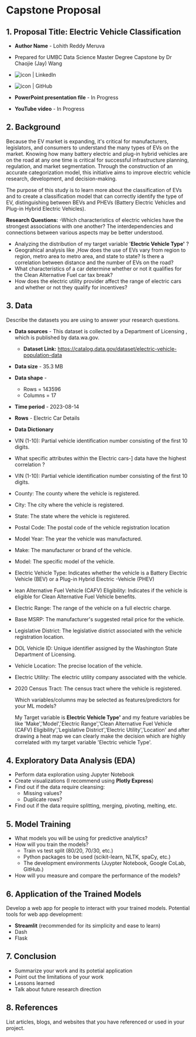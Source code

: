 # Capstone Proposal
 
## 1. Proposal Title: Electric Vehicle Classification

- **Author Name** - Lohith Reddy Meruva
- Prepared for UMBC Data Science Master Degree Capstone by Dr Chaojie (Jay) Wang
- <a href="https://www.linkedin.com/in/lohithreddy007/"><img align="left" src="https://img.shields.io/badge/-GitHub-CD5C5C?logo=github&style=flat" alt="icon | LinkedIn"/></a> 
  
- <a href="github.com/lo-hith"><img align="left" src="https://img.shields.io/badge/-LinkedIn-1E90FF?logo=linkedin&style=flat" alt="icon | GitHub"/></a>  
- **PowerPoint presentation file** - In Progress
- **YouTube video** - In Progress 
    
## 2. Background

 Because the EV market is expanding, it's critical for manufacturers, legislators, and consumers to understand the many types of EVs on the market. Knowing how many battery electric and plug-in hybrid vehicles are on the road at any one time is critical for successful infrastructure planning, regulation, and market segmentation. Through the construction of an accurate categorization model, this initiative aims to improve electric vehicle research, development, and decision-making.

 The purpose of this study is to learn more about the classification of EVs and to create a classification model that can correctly identify the type of EV, distinguishing between BEVs and PHEVs (Battery Electric Vehicles and Plug-in Hybrid Electric Vehicles).

**Research Questions:**
-Which characteristics of electric vehicles have the strongest associations with one another? The interdependencies and 
 connections between various aspects may be better understood.
- Analyzing the distribution of my target variable '**Electric Vehicle Type'** ?
- Geograhical analysis like ,How does the use of EVs vary from region to region, metro area to metro area, and state to 
  state? Is there a correlation between distance and the number of EVs on the road?
- What characteristics of a car determine whether or not it qualifies for the Clean Alternative Fuel car tax break?
- How does the electric utility provider affect the range of electric cars and whether or not they qualify for incentives?

## 3. Data 

Describe the datasets you are using to answer your research questions.

- **Data sources** - This dataset is collected by a Department of Licensing , which is published by data.wa.gov.
  - **Dataset Link:** https://catalog.data.gov/dataset/electric-vehicle-population-data 
- **Data size** - 35.3 MB
- **Data shape** -
  - Rows = 143596 
  - Columns =  17 
- **Time period** - 2023-08-14
- **Rows** - Electric Car Details
- **Data Dictionary**
-  VIN (1-10): Partial vehicle identification number consisting of the first 10 digits.
- What specific attributes within the Electric cars-] data have the highest correlation ?
- VIN (1-10): Partial vehicle identification number consisting of the first 10 digits.
- County: The county where the vehicle is registered.
- City: The city where the vehicle is registered.
- State: The state where the vehicle is registered.
- Postal Code: The postal code of the vehicle registration location
- Model Year: The year the vehicle was manufactured.
- Make: The manufacturer or brand of the vehicle.
- Model: The specific model of the vehicle.
- Electric Vehicle Type: Indicates whether the vehicle is a Battery Electric Vehicle (BEV) or a Plug-in Hybrid Electric -Vehicle (PHEV)
- lean Alternative Fuel Vehicle (CAFV) Eligibility: Indicates if the vehicle is eligible for Clean Alternative Fuel Vehicle benefits.
- Electric Range: The range of the vehicle on a full electric charge.
- Base MSRP: The manufacturer's suggested retail price for the vehicle.
- Legislative District: The legislative district associated with the vehicle registration location.
- DOL Vehicle ID: Unique identifier assigned by the Washington State Department of Licensing.
- Vehicle Location: The precise location of the vehicle.
- Electric Utility: The electric utility company associated with the vehicle.
- 2020 Census Tract: The census tract where the vehicle is registered.

  Which variables/columns may be selected as features/predictors for your ML models?

  My Target variable is **Electric Vehicle Type'** and my  feature variables be like 'Make','Model','Electric Range','Clean 
  Alternative Fuel Vehicle (CAFV) Eligibility','Legislative District','Electric Utility','Location' and after drawing a 
  heat map we can clearly make the decision which are highly correlated with my target variable 'Electric vehicle Type'. 
  
## 4. Exploratory Data Analysis (EDA)

- Perform data exploration using Jupyter Notebook
- Create visualizations (I recommend using **Plotly Express**)
- Find out if the data require cleansing:
  - Missing values?
  - Duplicate rows? 
- Find out if the data require splitting, merging, pivoting, melting, etc.

## 5. Model Training 

- What models you will be using for predictive analytics?
- How will you train the models?
  - Train vs test split (80/20, 70/30, etc.)
  - Python packages to be used (scikit-learn, NLTK, spaCy, etc.)
  - The development environments (Juypter Notebook, Google CoLab, GitHub.)
- How will you measure and compare the performance of the models?

## 6. Application of the Trained Models

Develop a web app for people to interact with your trained models. Potential tools for web app development:

- **Streamlit** (recommended for its simplicity and ease to learn)
- Dash
- Flask

## 7. Conclusion

- Summarize your work and its potetial application
- Point out the limitations of your work
- Lessons learned 
- Talk about future research direction

## 8. References 

List articles, blogs, and websites that you have referenced or used in your project.
